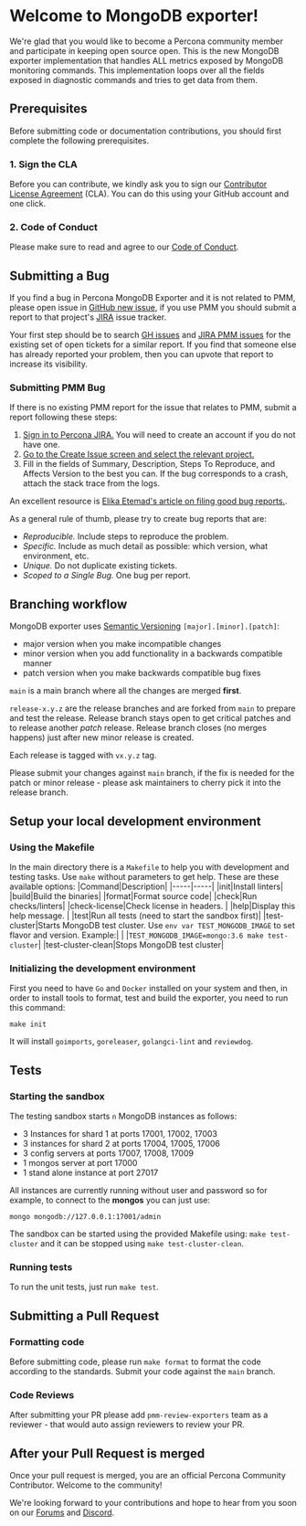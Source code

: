 # Welcome to MongoDB exporter!

We're glad that you would like to become a Percona community member and participate in keeping open source open.
This is the new MongoDB exporter implementation that handles ALL metrics exposed by MongoDB monitoring commands.
This implementation loops over all the fields exposed in diagnostic commands and tries to get data from them.

## Prerequisites

Before submitting code or documentation contributions, you should first complete the following prerequisites.

### 1. Sign the CLA

Before you can contribute, we kindly ask you to sign our [Contributor License Agreement](https://cla-assistant.percona.com/percona/mongodb_exporter) (CLA). You can do this using your GitHub account and one click.

### 2. Code of Conduct

Please make sure to read and agree to our [Code of Conduct](./CODE_OF_CONDUCT.md).

## Submitting a Bug

If you find a bug in Percona MongoDB Exporter and it is not related to PMM, please open issue in [GitHub new issue](https://github.com/percona/mongodb_exporter/issues/new/choose), if you use PMM you should submit a report to that project's [JIRA](https://jira.percona.com/projects/PMM/issues) issue tracker.

Your first step should be to search [GH issues](https://github.com/percona/mongodb_exporter/issues) and [JIRA PMM issues](https://jira.percona.com/issues/?jql=project=PMM%20AND%20component=MongoDB_Exporter) for the existing set of open tickets for a similar report. If you find that someone else has already reported your problem, then you can upvote that report to increase its visibility.


### Submitting PMM Bug

If there is no existing PMM report for the issue that relates to PMM, submit a report following these steps:

1. [Sign in to Percona JIRA.](https://jira.percona.com/login.jsp) You will need to create an account if you do not have one.
2. [Go to the Create Issue screen and select the relevant project.](https://jira.percona.com/secure/CreateIssueDetails!init.jspa?pid=11600&issuetype=1&priority=3&components=11603)
3. Fill in the fields of Summary, Description, Steps To Reproduce, and Affects Version to the best you can. If the bug corresponds to a crash, attach the stack trace from the logs.

An excellent resource is [Elika Etemad's article on filing good bug reports.](http://fantasai.inkedblade.net/style/talks/filing-good-bugs/).

As a general rule of thumb, please try to create bug reports that are:

- *Reproducible.* Include steps to reproduce the problem.
- *Specific.* Include as much detail as possible: which version, what environment, etc.
- *Unique.* Do not duplicate existing tickets.
- *Scoped to a Single Bug.* One bug per report.

## Branching workflow
MongoDB exporter uses [Semantic Versioning](https://semver.org/spec/v2.0.0.html) `[major].[minor].[patch]`:
- major version when you make incompatible changes
- minor version when you add functionality in a backwards compatible manner
- patch version when you make backwards compatible bug fixes

`main` is a main branch where all the changes are merged **first**.

`release-x.y.z` are the release branches and are forked from `main` to prepare and test the release. Release branch stays open to get critical patches and to release another _patch_ release. Release branch closes (no merges happens) just after new minor release is created.

Each release is tagged with `vx.y.z` tag.


Please submit your changes against `main` branch, if the fix is needed for the patch or minor release - please ask maintainers to cherry pick it into the release branch.

## Setup your local development environment

### Using the Makefile

In the main directory there is a `Makefile` to help you with development and testing tasks.
Use `make` without parameters to get help.
These are these available options:
|Command|Description|
|-----|-----|
|init|Install linters|
|build|Build the binaries|
|format|Format source code|
|check|Run checks/linters|
|check-license|Check license in headers. |
|help|Display this help message.  |
|test|Run all tests (need to start the sandbox first)|
|test-cluster|Starts MongoDB test cluster. Use `env var TEST_MONGODB_IMAGE` to set flavor and version. Example:|
| |`TEST_MONGODB_IMAGE=mongo:3.6 make test-cluster`|
|test-cluster-clean|Stops MongoDB test cluster|

### Initializing the development environment

First you need to have `Go` and `Docker` installed on your system and then, in order to install tools to format, test and build the exporter, you need to run this command:
```
make init
```
It will install `goimports`, `goreleaser`, `golangci-lint` and `reviewdog`.

## Tests

### Starting the sandbox

The testing sandbox starts `n` MongoDB instances as follows:
- 3 Instances for shard 1 at ports 17001, 17002, 17003
- 3 instances for shard 2 at ports 17004, 17005, 17006
- 3 config servers at ports 17007, 17008, 17009
- 1 mongos server at port 17000
- 1 stand alone instance at port 27017

All instances are currently running without user and password so for example, to connect to the **mongos** you can just use:
```
mongo mongodb://127.0.0.1:17001/admin
```
The sandbox can be started using the provided Makefile using: `make test-cluster` and it can be stopped using `make test-cluster-clean`.


### Running tests

To run the unit tests, just run `make test`.

## Submitting a Pull Request

### Formatting code

Before submitting code, please run `make format` to format the code according to the standards.
Submit your code against the `main` branch.

### Code Reviews

After submitting your PR please add `pmm-review-exporters` team as a reviewer - that would auto assign reviewers to review your PR.

## After your Pull Request is merged

Once your pull request is merged, you are an official Percona Community Contributor. Welcome to the community!

We're looking forward to your contributions and hope to hear from you soon on our [Forums](https://forums.percona.com) and [Discord](https://discord.gg/mQEyGPkNbR).
